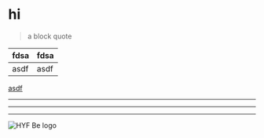 <!-- a general examples -->

# hi

> a block quote

| fdsa | fdsa |
| --- | --- |
| asdf | asdf |

[asdf](https://badgerbadgerbadger.com)

---
***
___

![HYF Be logo](https://i.imgur.com/UQtQN.gif)
